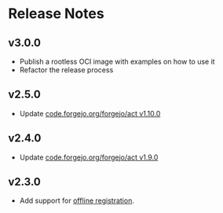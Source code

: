 # Release Notes

## v3.0.0

* Publish a rootless OCI image with examples on how to use it
* Refactor the release process

## v2.5.0

* Update [code.forgejo.org/forgejo/act v1.10.0](https://code.forgejo.org/forgejo/runner/pulls/71)

## v2.4.0

* Update [code.forgejo.org/forgejo/act v1.9.0](https://code.forgejo.org/forgejo/runner/pulls/64)

## v2.3.0

* Add support for [offline registration](https://forgejo.org/docs/next/admin/actions/#offline-registration).
